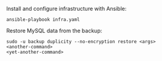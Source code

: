 Install and configure infrastructure with Ansible:

    ansible-playbook infra.yaml

Restore MySQL data from the backup:

    sudo -u backup duplicity --no-encryption restore <args>
    <another-command>
    <yet-another-command>

<add a few words here how the result of backup restore can be checked>